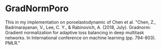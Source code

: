 # GradNormPoro
This in my implementation on poroelastodynamic of Chen et al. "Chen, Z., Badrinarayanan, V., Lee, C. Y., & Rabinovich, A. (2018, July). Gradnorm: Gradient normalization for adaptive loss balancing in deep multitask networks. In International conference on machine learning (pp. 794-803). PMLR." 
